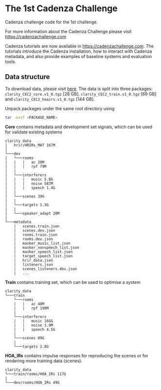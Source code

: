 # The 1st Cadenza Challenge
Cadenza challenge code for the 1st challenge.

For more information about the Cadenza Challenge please visit https://cadenzachallenge.com

Cadenza tutorials are now available in https://cadenzachallenge.com.
The tutorials introduce the Cadenza installation, how to interact with Cadenza metadata,
and also provide examples of baseline systems and evaluation tools.

## Data structure

To download data, please visit [here](https://mab.to/zU7TS8jJelkoD).
The data is split into three packages:
`clarity_CEC2_core.v1_0.tgz` [28 GB],
`clarity_CEC2_train.v1_0.tgz` [69 GB] and
`clarity_CEC2_hoairs.v1_0.tgz` [144 GB].

Unpack packages under the same root directory using


```bash
tar -xvzf <PACKAGE_NAME>
```

**Core** contains metadata and development set signals, which can be used for validate existing systems

```text
clarity_data
|   hrir/HRIRs_MAT 167M
|
└───dev
|   └───rooms
|   |   |   ac 20M
|   |   |   rpf 79M
|   |
|   └───interferers
|   |   |   music 5.8G
|   |   |   noise 587M
|   |   |   speech 1.4G
|   |
|   └───scenes 39G
|   |
|   └───targets 1.3G
|   |
|   └───speaker_adapt 20M
|
└───metadata
    |   scenes.train.json
    |   scenes.dev.json
    |   rooms.train.json
    |   rooms.dev.json
    |   masker_music_list.json
    |   masker_nonspeech_list.json
    |   masker_speech_list.json
    |   target_speech_list.json
    |   hrir_data.json
    |   listeners.json
    |   scenes_listeners.dev.json
    |   ...

```

**Train** contains training set, which can be used to optimise a system

```text
clarity_data
└───train
    └───rooms
    |   |   ac 48M
    |   |   rpf 190M
    |
    └───interferers
    |   |   music 16GG
    |   |   noise 3.9M
    |   |   speech 4.5G
    |
    └───scenes 89G
    |
    └───targets 2.8G

```

**HOA_IRs** contains impulse responses for reproducing the scenes or for rendering more training data (scenes).

```text
clarity_data
└───train/rooms/HOA_IRs 117G
|
└───dev/rooms/HOA_IRs 49G
```

